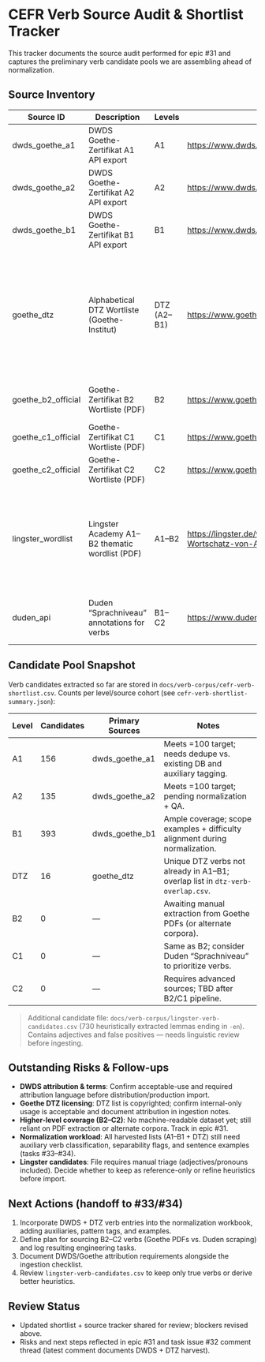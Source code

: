# CEFR Verb Source Audit & Shortlist Tracker

This tracker documents the source audit performed for epic #31 and captures the preliminary verb candidate pools we are assembling ahead of normalization.

## Source Inventory
| Source ID | Description | Levels | Access URL | License | Status |
| --- | --- | --- | --- | --- | --- |
| dwds_goethe_a1 | DWDS Goethe-Zertifikat A1 API export | A1 | https://www.dwds.de/api/lemma/goethe/A1.csv | DWDS terms (attribution required) | ? Imported into shortlist (156 verbs)
| dwds_goethe_a2 | DWDS Goethe-Zertifikat A2 API export | A2 | https://www.dwds.de/api/lemma/goethe/A2.csv | DWDS terms (attribution required) | ? Imported into shortlist (135 verbs)
| dwds_goethe_b1 | DWDS Goethe-Zertifikat B1 API export | B1 | https://www.dwds.de/api/lemma/goethe/B1.csv | DWDS terms (attribution required) | ? Imported into shortlist (393 verbs)
| goethe_dtz | Alphabetical DTZ Wortliste (Goethe-Institut) | DTZ (A2–B1) | https://www.goethe.de/resources/files/pdf209/dtz_wortliste.pdf | Copyright © Goethe-Institut | ✅ Imported 16 DTZ-only verbs (see `dtz-verb-list.csv`); 459 overlaps logged in `dtz-verb-overlap.csv`; text capture stored (`goethe-dtz-wortliste.txt`)
| goethe_b2_official | Goethe-Zertifikat B2 Wortliste (PDF) | B2 | https://www.goethe.de/pro/relaunch/prf/de/B2_Wortliste_2018.pdf | Copyright © Goethe-Institut | ?? Requires manual download workflow
| goethe_c1_official | Goethe-Zertifikat C1 Wortliste (PDF) | C1 | https://www.goethe.de/pro/relaunch/prf/de/C1_Wortliste.pdf | Copyright © Goethe-Institut | ?? Manual extraction required
| goethe_c2_official | Goethe-Zertifikat C2 Wortliste (PDF) | C2 | https://www.goethe.de/pro/relaunch/prf/de/C2_Wortliste.pdf | Copyright © Goethe-Institut | ?? Manual extraction required
| lingster_wordlist | Lingster Academy A1–B2 thematic wordlist (PDF) | A1–B2 | https://lingster.de/wp-content/uploads/2023/03/Der-deutsche-Wortschatz-von-A1-bis-B2-Lingster-Academy.pdf | Copyright © Lingster Academy | ? Text capture stored (`lingster-wortschatz-A1-B2.txt`); heuristic verb candidates in `lingster-verb-candidates.csv` need manual validation
| duden_api | Duden “Sprachniveau” annotations for verbs | B1–C2 | https://www.duden.de | Copyright © Bibliographisches Institut | ?? Accessible, but needs scraping pipeline + usage review

## Candidate Pool Snapshot
Verb candidates extracted so far are stored in `docs/verb-corpus/cefr-verb-shortlist.csv`. Counts per level/source cohort (see `cefr-verb-shortlist-summary.json`):

| Level | Candidates | Primary Sources | Notes |
| --- | --- | --- | --- |
| A1 | 156 | dwds_goethe_a1 | Meets =100 target; needs dedupe vs. existing DB and auxiliary tagging.
| A2 | 135 | dwds_goethe_a2 | Meets =100 target; pending normalization + QA.
| B1 | 393 | dwds_goethe_b1 | Ample coverage; scope examples + difficulty alignment during normalization.
| DTZ | 16 | goethe_dtz | Unique DTZ verbs not already in A1–B1; overlap list in `dtz-verb-overlap.csv`.
| B2 | 0 | — | Awaiting manual extraction from Goethe PDFs (or alternate corpora).
| C1 | 0 | — | Same as B2; consider Duden “Sprachniveau” to prioritize verbs.
| C2 | 0 | — | Requires advanced sources; TBD after B2/C1 pipeline.

> Additional candidate file: `docs/verb-corpus/lingster-verb-candidates.csv` (730 heuristically extracted lemmas ending in `-en`). Contains adjectives and false positives — needs linguistic review before ingesting.

## Outstanding Risks & Follow-ups
- **DWDS attribution & terms**: Confirm acceptable-use and required attribution language before distribution/production import.
- **Goethe DTZ licensing**: DTZ list is copyrighted; confirm internal-only usage is acceptable and document attribution in ingestion notes.
- **Higher-level coverage (B2–C2)**: No machine-readable dataset yet; still reliant on PDF extraction or alternate corpora. Track in epic #31.
- **Normalization workload**: All harvested lists (A1–B1 + DTZ) still need auxiliary verb classification, separability flags, and sentence examples (tasks #33–#34).
- **Lingster candidates**: File requires manual triage (adjectives/pronouns included). Decide whether to keep as reference-only or refine heuristics before import.

## Next Actions (handoff to #33/#34)
1. Incorporate DWDS + DTZ verb entries into the normalization workbook, adding auxiliaries, pattern tags, and examples.
2. Define plan for sourcing B2–C2 verbs (Goethe PDFs vs. Duden scraping) and log resulting engineering tasks.
3. Document DWDS/Goethe attribution requirements alongside the ingestion checklist.
4. Review `lingster-verb-candidates.csv` to keep only true verbs or derive better heuristics.

## Review Status
- Updated shortlist + source tracker shared for review; blockers revised above.
- Risks and next steps reflected in epic #31 and task issue #32 comment thread (latest comment documents DWDS + DTZ harvest).


